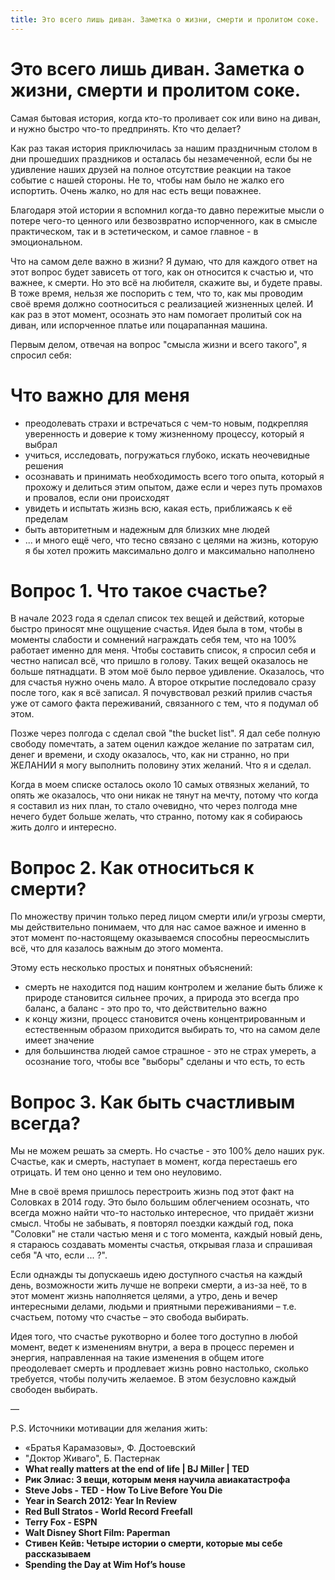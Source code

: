 ```yaml
---
title: Это всего лишь диван. Заметка о жизни, смерти и пролитом соке.
---
```

# Это всего лишь диван. Заметка о жизни, смерти и пролитом соке.

Самая бытовая история, когда кто-то проливает сок или вино на диван, и нужно быстро что-то предпринять. Кто что делает? 

Как раз такая история приключилась за нашим праздничным столом в дни прошедших праздников и осталась бы незамеченной, если бы не удивление наших друзей на полное отсутствие реакции на такое событие с нашей стороны. Не то, чтобы нам было не жалко его испортить. Очень жалко, но для нас есть вещи поважнее. 

Благодаря этой истории я вспомнил когда-то давно пережитые мысли о потере чего-то ценного или безвозвратно испорченного, как в смысле практическом, так и в эстетическом, и самое главное - в эмоциональном.

Что на самом деле важно в жизни? Я думаю, что для каждого ответ на этот вопрос будет зависеть от того, как он относится к счастью и, что важнее, к смерти. Но это всё на любителя, скажите вы, и будете правы. В тоже время, нельзя же поспорить с тем, что то, как мы проводим своё время должно соотноситься с реализацией жизненных целей. И как раз в этот момент, осознать это нам помогает пролитый сок на диван, или испорченное платье или поцарапанная машина. 

Первым делом, отвечая на вопрос "смысла жизни и всего такого", я спросил себя:

# Что важно для меня
- преодолевать страхи и встречаться с чем-то новым, подкрепляя уверенность и доверие к тому жизненному процессу, который я выбрал
- учиться, исследовать, погружаться глубоко, искать неочевидные решения
- осознавать и принимать необходимость всего того опыта, который я прохожу и делиться этим опытом, даже если и через путь промахов и провалов, если они происходят
- увидеть и испытать жизнь всю, какая есть, приближаясь к её пределам
- быть авторитетным и надежным для близких мне людей
- ... и много ещё чего, что тесно связано с целями на жизнь, которую я бы хотел прожить максимально долго и максимально наполнено

# Вопрос 1. Что такое счастье?

В начале 2023 года я сделал список тех вещей и действий, которые быстро приносят мне ощущение счастья. Идея была в том, чтобы в моменты слабости и сомнений награждать себя тем, что на 100% работает именно для меня. Чтобы составить список, я спросил себя и честно написал всё, что пришло в голову. Таких вещей оказалось не больше пятнадцати. В этом моё было первое удивление. Оказалось, что для счастья нужно очень мало. А второе открытие последовало сразу после того, как я всё записал. Я почувствовал резкий прилив счастья уже от самого факта переживаний, связанного с тем, что я подумал об этом. 

Позже через полгода с сделал свой "the bucket list". Я дал себе полную свободу помечтать, а затем оценил каждое желание по затратам сил, денег и времени, и сходу оказалось, что, как ни странно, но при ЖЕЛАНИИ я могу выполнить половину этих желаний. Что я и сделал.

Когда в моем списке осталось около 10 самых отвязных желаний, то опять же оказалось, что они никак не тянут на мечту, потому что когда я составил из них план, то стало очевидно, что через полгода мне нечего будет больше желать, что странно, потому как я собираюсь жить долго и интересно.

# Вопрос 2. Как относиться к смерти?

По множеству причин только перед лицом смерти или/и угрозы смерти, мы действительно понимаем, что для нас самое важное и именно в этот момент по-настоящему оказываемся способны переосмыслить всё, что для казалось важным до этого момента. 

Этому есть несколько простых и понятных объяснений:
- смерть не находится под нашим контролем и желание быть ближе к природе становится сильнее прочих, а природа это всегда про баланс, а баланс - это про то, что действительно важно
- к концу жизни, процесс становится очень концентрированным и естественным образом приходится выбирать то, что на самом деле имеет значение
- для большинства людей самое страшное - это не страх умереть, а осознание того, чтобы все "выборы" сделаны и что есть, то есть

# Вопрос 3. Как быть счастливым всегда?

Мы не можем решать за смерть. Но счастье - это 100% дело наших рук. Счастье, как и смерть, наступает в момент, когда перестаешь его отрицать. И тем оно ценно и тем оно неуловимо.

Мне в своё время пришлось перестроить жизнь под этот факт на Соловках в 2014 году. Это было большим облегчением осознать, что всегда можно найти что-то настолько интересное, что придаёт жизни смысл. Чтобы не забывать, я повторял поездки каждый год, пока "Соловки" не стали частью меня и с того момента, каждый новый день, я стараюсь создавать моменты счастья, открывая глаза и спрашивая себя "А что, если ... ?".

Если однажды ты допускаешь идею доступного счастья на каждый день, возможности жить лучше не вопреки смерти, а из-за неё, то в этот момент жизнь наполняется целями, а утро, день и вечер интересными делами, людьми и приятными переживаниями – т.е. счастьем, потому что счастье – это свобода выбирать. 

Идея того, что счастье рукотворно и более того доступно в любой момент, ведет к изменениям внутри, а вера в процесс перемен и энергия, направленная на такие изменения в общем итоге преодолевает смерть и продлевает жизнь ровно настолько, сколько требуется, чтобы получить желаемое. В этом безусловно каждый свободен выбирать.

—

P.S. Источники мотивации для желания жить:
- «Братья Карамазовы», Ф. Достоевский
- "Доктор Живаго", Б. Пастернак
- **What really matters at the end of life | BJ Miller | TED** [](https://youtu.be/apbSsILLh28?si=CcjmXGimmt_6qyns)
- **Рик Элиас: 3 вещи, которым меня научила авиакатастрофа** [](https://youtu.be/8_zk2DpgLCs?si=3LK71ysrU8RoQOkY)
- **Steve Jobs - TED - How To Live Before You Die** [](https://youtu.be/lcZDWo6hiuI?si=4GlayJ0EsG72Hl4F)
- **Year in Search 2012: Year In Review**
[](https://youtu.be/xY_MUB8adEQ?si=z2EcSRegLbC1HxSn)
- **Red Bull Stratos - World Record Freefall**
 [](https://youtu.be/dOoHArAzdug?si=g9VnS2Mh9Xe6UnGu)
- **Terry Fox - ESPN** [](https://youtu.be/xjgTlCTluPA?si=WOpG0c7qs4lTZHFc)
- **Walt Disney Short Film: Paperman** [](https://youtu.be/XrqSF2OOz_M?si=Dijhwns0TWQKDTQR)
- **Стивен Кейв: Четыре истории о смерти, которые мы себе рассказываем** [](https://youtu.be/PB7xs7UpIfY?si=7Pu-6rOuZnvs9TnT)
- **Spending the Day at Wim Hof’s house** [](https://youtu.be/Y-Rr7Va3SLI?si=a7MKpxNlHHIFnZgZ)